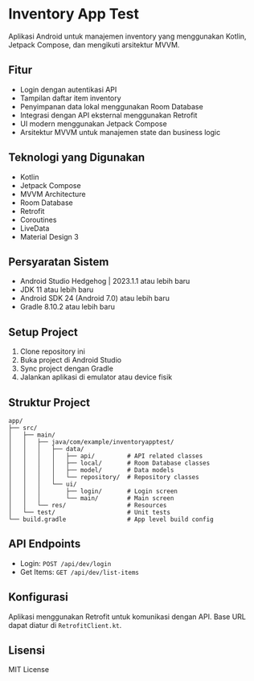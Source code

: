 # Inventory App Test

Aplikasi Android untuk manajemen inventory yang menggunakan Kotlin, Jetpack Compose, dan mengikuti arsitektur MVVM.

## Fitur

- Login dengan autentikasi API
- Tampilan daftar item inventory
- Penyimpanan data lokal menggunakan Room Database
- Integrasi dengan API eksternal menggunakan Retrofit
- UI modern menggunakan Jetpack Compose
- Arsitektur MVVM untuk manajemen state dan business logic

## Teknologi yang Digunakan

- Kotlin
- Jetpack Compose
- MVVM Architecture
- Room Database
- Retrofit
- Coroutines
- LiveData
- Material Design 3

## Persyaratan Sistem

- Android Studio Hedgehog | 2023.1.1 atau lebih baru
- JDK 11 atau lebih baru
- Android SDK 24 (Android 7.0) atau lebih baru
- Gradle 8.10.2 atau lebih baru

## Setup Project

1. Clone repository ini
2. Buka project di Android Studio
3. Sync project dengan Gradle
4. Jalankan aplikasi di emulator atau device fisik

## Struktur Project

```
app/
├── src/
│   ├── main/
│   │   ├── java/com/example/inventoryapptest/
│   │   │   ├── data/
│   │   │   │   ├── api/         # API related classes
│   │   │   │   ├── local/       # Room Database classes
│   │   │   │   ├── model/       # Data models
│   │   │   │   └── repository/  # Repository classes
│   │   │   └── ui/
│   │   │       ├── login/       # Login screen
│   │   │       └── main/        # Main screen
│   │   └── res/                 # Resources
│   └── test/                    # Unit tests
└── build.gradle                 # App level build config
```

## API Endpoints

- Login: `POST /api/dev/login`
- Get Items: `GET /api/dev/list-items`

## Konfigurasi

Aplikasi menggunakan Retrofit untuk komunikasi dengan API. Base URL dapat diatur di `RetrofitClient.kt`.

## Lisensi

MIT License 
